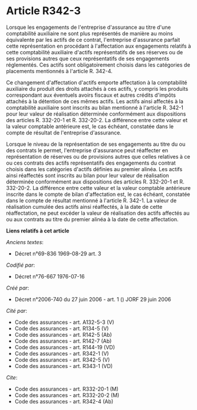 # Article R342-3

Lorsque les engagements de l'entreprise d'assurance au titre d'une comptabilité auxiliaire ne sont plus représentés de
manière au moins équivalente par les actifs de ce contrat, l'entreprise d'assurance parfait cette représentation en procédant
à l'affectation aux engagements relatifs à cette comptabilité auxiliaire d'actifs représentatifs de ses réserves ou de ses
provisions autres que ceux représentatifs de ses engagements réglementés. Ces actifs sont obligatoirement choisis dans les
catégories de placements mentionnés à l'article R. 342-4.

Ce changement d'affectation d'actifs emporte affectation à la comptabilité auxiliaire du produit des droits attachés à ces
actifs, y compris les produits correspondant aux éventuels avoirs fiscaux et autres crédits d'impôts attachés à la détention
de ces mêmes actifs. Les actifs ainsi affectés à la comptabilité auxiliaire sont inscrits au bilan mentionné à l'article R.
342-1 pour leur valeur de réalisation déterminée conformément aux dispositions des articles R. 332-20-1 et R. 332-20-2. La
différence entre cette valeur et la valeur comptable antérieure est, le cas échéant, constatée dans le compte de résultat de
l'entreprise d'assurance.

Lorsque le niveau de la représentation de ses engagements au titre du ou des contrats le permet, l'entreprise d'assurance
peut réaffecter en représentation de réserves ou de provisions autres que celles relatives à ce ou ces contrats des actifs
représentatifs des engagements du contrat choisis dans les catégories d'actifs définies au premier alinéa. Les actifs ainsi
réaffectés sont inscrits au bilan pour leur valeur de réalisation déterminée conformément aux dispositions des articles R.
332-20-1 et R. 332-20-2. La différence entre cette valeur et la valeur comptable antérieure inscrite dans le compte de bilan
d'affectation est, le cas échéant, constatée dans le compte de résultat mentionné à l'article R. 342-1. La valeur de
réalisation cumulée des actifs ainsi réaffectés, à la date de cette réaffectation, ne peut excéder la valeur de réalisation
des actifs affectés au ou aux contrats au titre du premier alinéa à la date de cette affectation.

**Liens relatifs à cet article**

_Anciens textes_:

  - Décret n°69-836 1969-08-29 art. 3

_Codifié par_:

  - Décret n°76-667 1976-07-16

_Créé par_:

  - Décret n°2006-740 du 27 juin 2006 - art. 1 () JORF 29 juin 2006

_Cité par_:

  - Code des assurances - art. A132-5-3 (V)
  - Code des assurances - art. R134-5 (V)
  - Code des assurances - art. R142-5 (Ab)
  - Code des assurances - art. R142-7 (Ab)
  - Code des assurances - art. R144-19 (VD)
  - Code des assurances - art. R342-1 (V)
  - Code des assurances - art. R342-5 (V)
  - Code des assurances - art. R343-1 (VD)

_Cite_:

  - Code des assurances - art. R332-20-1 (M)
  - Code des assurances - art. R332-20-2 (M)
  - Code des assurances - art. R342-4 (Ab)
